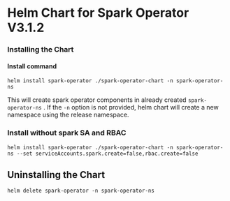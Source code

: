 # Helm Chart for Spark Operator V3.1.2

### Installing the Chart

#### Install command
`helm install spark-operator ./spark-operator-chart -n spark-operator-ns`

This will create spark operator components in already created `spark-operator-ns` . If the `-n` option is not provided, helm chart will create a new namespace using the 
release namespace.

### Install without spark SA and RBAC 

`helm install spark-operator ./spark-operator-chart -n spark-operator-ns --set serviceAccounts.spark.create=false,rbac.create=false`

## Uninstalling the Chart

`helm delete spark-operator -n spark-operator-ns`
